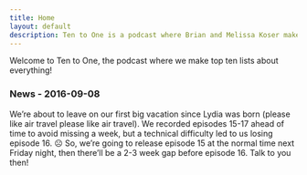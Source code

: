 ```yaml
---
title: Home
layout: default
description: Ten to One is a podcast where Brian and Melissa Koser make top ten lists about everything!
---
```

Welcome to Ten to One, the podcast where we make top ten lists about everything!

<h3>News - 2016-09-08</h3>
<p>We’re about to leave on our first big vacation since Lydia was born (please like air travel please like air travel). We recorded episodes 15-17 ahead of time to avoid missing a week, but a technical difficulty led to us losing episode 16. ☹ So, we’re going to release episode 15 at the normal time next Friday night, then there’ll be a 2-3 week gap before episode 16. Talk to you then!</p>